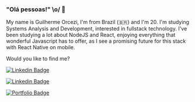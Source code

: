 ### "Olá pessoas!" \o/ 👋

My name is Guilherme Orcezi, I'm from Brazil (🇧🇷) and I'm 20. I'm studying Systems Analysis and Development, interested in fullstack technology. I've been studying a lot about NodeJS and React, enjoying everything that wonderful Javascript has to offer, as I see a promising future for this stack with React Native on mobile.

Would you like to find me?

[![Linkedin Badge](https://img.shields.io/badge/-LinkedIn-blue?style=flat-square&logo=Linkedin&logoColor=white&link=https://www.linkedin.com/in/guilherme-orcezi)](https://www.linkedin.com/in/guilherme-orcezi)

[![Linkedin Badge](https://img.shields.io/badge/-Portfolio-34343?style=flat-square&link=https://guilhermeorcezi.github.io/)](https://guilhermeorcezi.github.io/)

<a href="https://guilhermeorcezi.github.io/">
<img src="https://img.shields.io/badge/-Portfolio-343434" " alt="Portfolio Badge">
</a>


<!--
**guilhermeorcezi/guilhermeorcezi** is a ✨ _special_ ✨ repository because its `README.md` (this file) appears on your GitHub profile.

Here are some ideas to get you started:

- 🔭 I’m currently working on ...
- 🌱 I’m currently learning ...
- 👯 I’m looking to collaborate on ...
- 🤔 I’m looking for help with ...
- 💬 Ask me about ...
- 📫 How to reach me: ...
- 😄 Pronouns: ...
- ⚡ Fun fact: ...
-->

